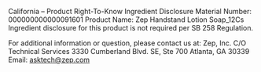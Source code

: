  
 
 
California – Product Right-To-Know Ingredient Disclosure 
Material Number: 000000000000091601 
Product Name: Zep Handstand Lotion Soap_12Cs 
Ingredient disclosure for this product is not required per SB 258 Regulation. 
 
For additional information or question, please contact us at: 
Zep, Inc. 
C/O Technical Services 
3330 Cumberland Blvd. SE, Ste 700 
Atlanta, GA 30339 
Email: asktech@zep.com 
 
 
 
 
